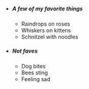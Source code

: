 <!-- HTML -->
<ul class="touchList">
	<li class="touchList-item--segment">
		<div class="touchList-item--segment-header">
			<h5 class="touchList-item--segment-header-label">
				A few of my favorite things
			</h5>
		</div>
		<ul class="touchList-item--segment-content">
			<li class="touchList-item">
				<div class="ff-box touchList-item-ff-box">
					<div class="ff-box-flex">
						Raindrops on roses
					</div>
				</div>
			</li>
			<li class="touchList-item">
				<div class="ff-box touchList-item-ff-box">
					<div class="ff-box-flex">
						Whiskers on kittens
					</div>
				</div>
			</li>
			<li class="touchList-item">
				<div class="ff-box touchList-item-ff-box">
					<div class="ff-box-flex">
						Schnitzel with noodles
					</div>
				</div>
			</li>
		</ul>
	</li>
	<li class="touchList-item--segment">
		<div class="touchList-item--segment-header">
			<h5 class="touchList-item--segment-header-label">
				Not faves
			</h5>
		</div>
		<ul class="touchList-item--segment-content">
			<li class="touchList-item">
				<div class="ff-box touchList-item-ff-box">
					<div class="ff-box-flex">
						Dog bites
					</div>
				</div>
			</li>
			<li class="touchList-item">
				<div class="ff-box touchList-item-ff-box">
					<div class="ff-box-flex">
						Bees sting
					</div>
				</div>
			</li>
			<li class="touchList-item">
				<div class="ff-box touchList-item-ff-box">
					<div class="ff-box-flex">
						Feeling sad
					</div>
				</div>
			</li>
		</ul>
	</li>
</ul>